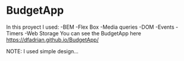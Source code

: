 # BudgetApp

In this proyect I used:
-BEM
-Flex Box
-Media queries
-DOM
-Events
-Timers
-Web Storage
You can see the BudgetApp here https://dfadrian.github.io/BudgetApp/

NOTE: I used simple design...
